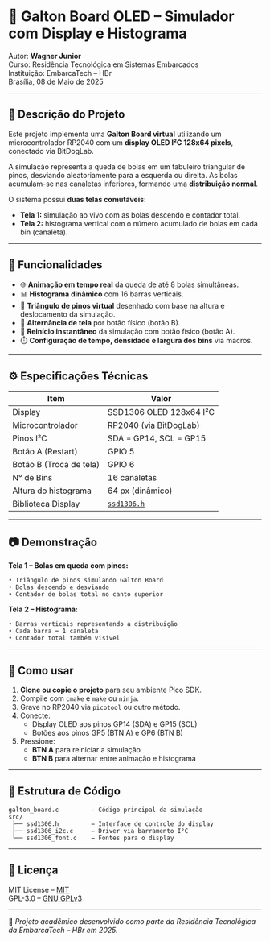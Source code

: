 # 🎲 Galton Board OLED – Simulador com Display e Histograma

Autor: **Wagner Junior**  
Curso: Residência Tecnológica em Sistemas Embarcados  
Instituição: EmbarcaTech – HBr  
Brasília, 08 de Maio de 2025

---

## 🧠 Descrição do Projeto

Este projeto implementa uma **Galton Board virtual** utilizando um microcontrolador RP2040 com um **display OLED I²C 128x64 pixels**, conectado via BitDogLab.

A simulação representa a queda de bolas em um tabuleiro triangular de pinos, desviando aleatoriamente para a esquerda ou direita. As bolas acumulam-se nas canaletas inferiores, formando uma **distribuição normal**.

O sistema possui **duas telas comutáveis**:
- **Tela 1:** simulação ao vivo com as bolas descendo e contador total.
- **Tela 2:** histograma vertical com o número acumulado de bolas em cada bin (canaleta).

---

## 🧱 Funcionalidades

- 🌐 **Animação em tempo real** da queda de até 8 bolas simultâneas.
- 📊 **Histograma dinâmico** com 16 barras verticais.
- 🧩 **Triângulo de pinos virtual** desenhado com base na altura e deslocamento da simulação.
- 🔁 **Alternância de tela** por botão físico (botão B).
- 🔄 **Reinício instantâneo** da simulação com botão físico (botão A).
- ⏱️ **Configuração de tempo, densidade e largura dos bins** via macros.

---

## ⚙️ Especificações Técnicas

| Item               | Valor                                  |
|--------------------|----------------------------------------|
| Display            | SSD1306 OLED 128x64 I²C                |
| Microcontrolador   | RP2040 (via BitDogLab)                 |
| Pinos I²C          | SDA = GP14, SCL = GP15                 |
| Botão A (Restart)  | GPIO 5                                 |
| Botão B (Troca de tela) | GPIO 6                            |
| N° de Bins         | 16 canaletas                           |
| Altura do histograma | 64 px (dinâmico)                    |
| Biblioteca Display | [`ssd1306.h`](src/ssd1306.h)           |

---

## 📷 Demonstração

**Tela 1 – Bolas em queda com pinos:**

```
• Triângulo de pinos simulando Galton Board
• Bolas descendo e desviando
• Contador de bolas total no canto superior
```

**Tela 2 – Histograma:**

```
• Barras verticais representando a distribuição
• Cada barra = 1 canaleta
• Contador total também visível
```

---

## 🚀 Como usar

1. **Clone ou copie o projeto** para seu ambiente Pico SDK.
2. Compile com `cmake` e `make` ou `ninja`.
3. Grave no RP2040 via `picotool` ou outro método.
4. Conecte:
   - Display OLED aos pinos GP14 (SDA) e GP15 (SCL)
   - Botões aos pinos GP5 (BTN A) e GP6 (BTN B)
5. Pressione:
   - **BTN A** para reiniciar a simulação
   - **BTN B** para alternar entre animação e histograma

---

## 📁 Estrutura de Código

```
galton_board.c         ← Código principal da simulação
src/
 ├── ssd1306.h         ← Interface de controle do display
 ├── ssd1306_i2c.c     ← Driver via barramento I²C
 └── ssd1306_font.c    ← Fontes para o display
```

---

## 📜 Licença

MIT License – [MIT](https://opensource.org/licenses/MIT)  
GPL-3.0 – [GNU GPLv3](https://www.gnu.org/licenses/gpl-3.0.html)

---

📌 *Projeto acadêmico desenvolvido como parte da Residência Tecnológica da EmbarcaTech – HBr em 2025.*